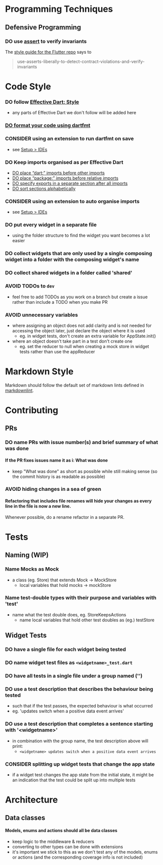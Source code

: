 # Programming Techniques

## Defensive Programming 

### DO use [assert](https://dart.dev/guides/language/language-tour#assert) to verify invariants 

The [style guide for the Flutter repo](https://github.com/flutter/flutter/wiki/Style-guide-for-Flutter-repo#use-asserts-liberally-to-detect-contract-violations-and-verify-invariants) says to
> use-asserts-liberally-to-detect-contract-violations-and-verify-invariants


# Code Style 

### DO follow [Effective Dart: Style](https://dart.dev/guides/language/effective-dart/style)
- any parts of Effective Dart we don't follow will be added here 

### [DO format your code using dartfmt](https://dart.dev/guides/language/effective-dart/style#do-format-your-code-using-dartfmt) 

### CONSIDER using an extension to run dartfmt on save 
- see [Setup > IDEs](https://github.com/crowdleague/crowdleague/wiki/Setup#ides)

### DO Keep imports organised as per Effective Dart 

- [DO place “dart:” imports before other imports](https://dart.dev/guides/language/effective-dart/style#do-place-dart-imports-before-other-imports)
- [DO place “package:” imports before relative imports](https://dart.dev/guides/language/effective-dart/style#do-place-package-imports-before-relative-imports) 
- [DO specify exports in a separate section after all imports](https://dart.dev/guides/language/effective-dart/style#do-specify-exports-in-a-separate-section-after-all-imports)
- [DO sort sections alphabetically](https://dart.dev/guides/language/effective-dart/style#do-sort-sections-alphabetically)

### CONSIDER using an extension to auto organise imports 
- see [Setup > IDEs](https://github.com/crowdleague/crowdleague/wiki/Setup#ides)

### DO put every widget in a separate file
- using the folder structure to find the widget you want becomes a lot easier 

### DO collect widgets that are only used by a single composing widget into a folder with the composing widget's name 

### DO collect shared widgets in a folder called 'shared' 

### AVOID TODOs to `dev` 
- feel free to add TODOs as you work on a branch but create a issue rather than include a TODO when you make PR 

### AVOID unnecessary variables 
- where assigning an object does not add clarity and is not needed for accessing the object later, just declare the object where it is used 
  - eg. in widget tests, don't create an extra variable for AppState.init() 
- where an object doesn't take part in a test don't create one 
  - eg. set the reducer to null when creating a mock store in widget tests rather than use the appReducer 


# Markdown Style

Markdown should follow the default set of markdown lints defined in [markdownlint](https://marketplace.visualstudio.com/items?itemName=DavidAnson.vscode-markdownlint).


# Contributing 

## PRs

### DO name PRs with issue number(s) and brief summary of what was done 

#### If the PR fixes issues name it as i<num>: What was done 
- keep "What was done" as short as possible while still making sense (so the commit history is as readable as possible)

### AVOID hiding changes in a sea of green 

#### Refactoring that includes file renames will hide your changes as every line in the file is now a new line.
Whenever possible, do a rename refactor in a separate PR.



# Tests 

## Naming (WIP) 

### Name Mocks as Mock 

- a class (eg. Store) that extends Mock → MockStore 
  - local variables that hold mocks → mockStore 

### Name test-double types with their purpose and variables with 'test' 

- name what the test double does, eg. StoreKeepsActions 
  - name local variables that hold other test doubles as (eg.) testStore 

## Widget Tests 

### DO have a single file for each widget being tested 

### DO name widget test files as `<widgetname>_test.dart` 

### DO have all tests in a single file under a group named ('<widgetname>') 

### DO use a test description that describes the behaviour being tested 
- such that if the test passes, the expected behaviour is what occurred 
- eg. 'updates switch when a positive data event arrives' 

### DO use a test description that completes a sentence starting with '\<widgetname\>' 
- in combination with the group name, the test description above will print: 
  - `<widgetname> updates switch when a positive data event arrives` 

### CONSIDER splitting up widget tests that change the app state 
- if a widget test changes the app state from the initial state, it might be an indication that the test could be split up into multiple tests 



# Architecture 

## Data classes 

#### Models, enums and actions should all be data classes 
- keep logic to the middleware & reducers
- converting to other types can be done with extensions 
- it's important we stick to this as we don't test any of the models, enums or actions (and the corresponding coverage info is not included) 

